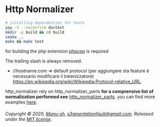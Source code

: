 # Http Normalizer

```bash
# installing dependencies for tests
yay -S --noconfirm doctest
mkdir -p build && cd build
cmake ..
make && make test
```

for building the php extension [phpcpp](http://www.php-cpp.com/documentation/install) is required

The trailing slash is always removed.

* //hostname.com => default protocol (per aggiungere sta feature è necessario modificare il tokenizzatore)
https://en.wikipedia.org/wiki/Wikipedia:Protocol-relative_URL.

http_normalizer rely on http_normalizer_parts **for a comprensive list of normalization performed see** [http_normalizer_parts](http_normalizer/lib/http_normalizer_parts). you can find more examples [here](http_normalizer/examples).

###### Copyright © 2020, [Manu-sh](https://github.com/Manu-sh), s3gmentationfault@gmail.com. Released under the [MIT license](LICENSE).
